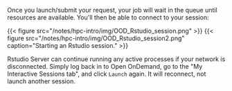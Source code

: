 Once you launch/submit your request, your job will wait in the queue until resources are available. You'll then be able to connect to your session:

{{< figure src="/notes/hpc-intro/img/OOD_Rstudio_session.png" >}}
{{< figure src="/notes/hpc-intro/img/OOD_Rstudio_session2.png" caption="Starting an Rstudio session." >}}

Rstudio Server can continue running any active processes if your network is disconnected.  Simply log back in to Open OnDemand, go to the "My Interactive Sessions tab", and click `Launch`  again.  It will reconnect, not launch another session.  
